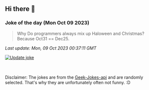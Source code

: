 ## Hi there 👋

### Joke of the day (Mon Oct 09 2023)
<!-- joke -->
>Why Do programmers always mix up Haloween and Christmas? Because Oct31 == Dec25.
<!-- /joke -->

*Last update: Mon, 09 Oct 2023 00:37:11 GMT*

[![Update joke](https://github.com/nclskfm/nclskfm/actions/workflows/joke.yml/badge.svg)](https://github.com/nclskfm/nclskfm/actions/workflows/joke.yml)

<br><br>
Disclaimer: The jokes are from the [Geek-Jokes-api](https://github.com/sameerkumar18/geek-joke-api) and are randomly selected. That's why they are unfortunately often not funny. :D
